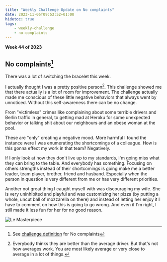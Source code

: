 ```yaml
---
title: "Weekly Challenge Update on No complaints"
date: 2023-11-05T09:53:52+01:00
hidetoc: true
tags:
    - weekly-challenge
    - no-complaints
---
```


**Week 44 of 2023**

## No complaints[^nocomplaints]

There was a lot of switching the bracelet this week.

I actually thought I was a pretty positive person[^1].
This challenge showed me that there actually is a lot of room for improvement.
The challenge actually made me conscious of these little negative behaviors that
always went by unnoticed.
Without this self-awareness there can be no change.

From "victimless" crimes like complaining about some terrible drivers and Berlin
traffic in general, to getting mad at Heroku for some unexpected behavior or
talking shit about our neighbours and an obese woman at the pool.

These are "only" creating a negative mood.
More harmful I found the instance were I was enumerating the shortcomings of a
colleague.
How is this gonna effect my work in that team? Negatively.

If I only look at how they don't live up to my standards, I'm going miss what
they can bring to the table. And everybody has something.
Focusing on others strengths instead of their shortcomings is going make
me a better leader, team player, brother, friend and husband.
Especially when the person in question is very different from me or has very
different priorities.

Another not great thing I caught myself with was discouraging my wife.
She is very uninhibited and playful and was customizing her pizza
(by putting a whole, uncut ball of mozzarella on there) and instead of letting
her enjoy it I have to comment on how this is going to go wrong.
And even if I'm right, I still made it less fun for her for no good
reason.

![Le Masterpiece](/img/2023/le-masterpiece.jpeg)

[^nocomplaints]: See [challenge definition](/blog/weekly-challenge-2023-43) for No complaints
[^1]: Everybody thinks they are better than the average driver. But that's not
how averages work. You are most likely average or very close to average in a lot
of things.
